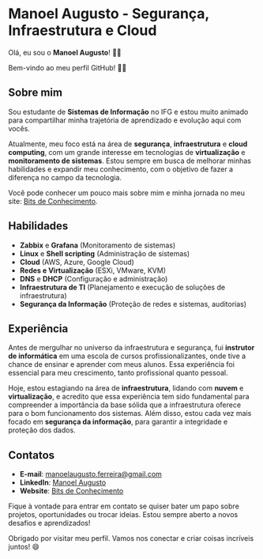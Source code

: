 # Manoel Augusto - Segurança, Infraestrutura e Cloud

Olá, eu sou o **Manoel Augusto**! 🧔🏾

Bem-vindo ao meu perfil GitHub! 👋🏽

## Sobre mim

Sou estudante de **Sistemas de Informação** no IFG e estou muito animado para compartilhar minha trajetória de aprendizado e evolução aqui com vocês.

Atualmente, meu foco está na área de **segurança**, **infraestrutura** e **cloud computing**, com um grande interesse em tecnologias de **virtualização** e **monitoramento de sistemas**. Estou sempre em busca de melhorar minhas habilidades e expandir meu conhecimento, com o objetivo de fazer a diferença no campo da tecnologia.

Você pode conhecer um pouco mais sobre mim e minha jornada no meu site: [Bits de Conhecimento](https://bitsdeconhecimento.blog.br/sobre/).

## Habilidades

- **Zabbix** e **Grafana** (Monitoramento de sistemas)
- **Linux** e **Shell scripting** (Administração de sistemas)
- **Cloud** (AWS, Azure, Google Cloud)
- **Redes e Virtualização** (ESXi, VMware, KVM)
- **DNS** e **DHCP** (Configuração e administração)
- **Infraestrutura de TI** (Planejamento e execução de soluções de infraestrutura)
- **Segurança da Informação** (Proteção de redes e sistemas, auditorias)

## Experiência

Antes de mergulhar no universo da infraestrutura e segurança, fui **instrutor de informática** em uma escola de cursos profissionalizantes, onde tive a chance de ensinar e aprender com meus alunos. Essa experiência foi essencial para meu crescimento, tanto profissional quanto pessoal.

Hoje, estou estagiando na área de **infraestrutura**, lidando com **nuvem** e **virtualização**, e acredito que essa experiência tem sido fundamental para compreender a importância da base sólida que a infraestrutura oferece para o bom funcionamento dos sistemas. Além disso, estou cada vez mais focado em **segurança da informação**, para garantir a integridade e proteção dos dados.

## Contatos

- **E-mail**: manoelaugusto.ferreira@gmail.com
- **LinkedIn**: [Manoel Augusto](https://www.linkedin.com/in/manoel-augusto/)
- **Website**: [Bits de Conhecimento](https://bitsdeconhecimento.blog.br/sobre/)

Fique à vontade para entrar em contato se quiser bater um papo sobre projetos, oportunidades ou trocar ideias. Estou sempre aberto a novos desafios e aprendizados!

Obrigado por visitar meu perfil. Vamos nos conectar e criar coisas incríveis juntos! 😄
